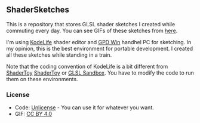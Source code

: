 ShaderSketches
--------------

This is a repository that stores GLSL shader sketches I created while commuting
every day. You can see GIFs of these sketches from [here][Tumblr].

I'm using [KodeLife][KodeLife] shader editor and [GPD Win] handhel PC for
sketching. In my opinion, this is the best environment for portable development.
I created all these sketches while standing in a train.

Note that the coding convention of KodeLife is a bit different from [ShaderToy]
[ShaderToy] or [GLSL Sandbox][GLSLSandbox]. You have to modify the code to run
them on these environments.

### License

- Code: [Unlicense](http://unlicense.org/) - You can use it for whatever you want.
- GIF: [CC BY 4.0](https://creativecommons.org/licenses/by/4.0/)

[Tumblr]: http://radiumsoftware.tumblr.com/tagged/glsl
[KodeLife]: https://hexler.net/software/kodelife
[GPD Win]: https://www.indiegogo.com/projects/gpd-win-intel-z8700-win-10-os-game-console-laptop/
[ShaderToy]: https://www.shadertoy.com/
[GLSLSandbox]: http://glslsandbox.com/
